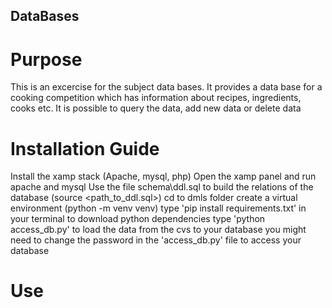 ## DataBases

# Purpose
This is an excercise for the subject data bases.
It provides a data base for a cooking competition
which has information about recipes, ingredients, cooks etc.
It is possible to query the data, add new data or delete data

# Installation Guide
Install the xamp stack (Apache, mysql, php)
Open the xamp panel and run apache and mysql
Use the file schema\ddl.sql to build the relations of the database (source <path_to_ddl.sql>)
cd to dmls folder
create a virtual environment (python -m venv venv)
type 'pip install requirements.txt' in your terminal to download python dependencies
type 'python access_db.py' to load the data from the cvs to your database
you might need to change the password in the 'access_db.py' file to access your database

# Use

